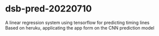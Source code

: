 # dsb-pred-20220710
A linear regression system using tensorflow for predicting timing lines
Based on heruku, applicating the app form on the CNN prediction model
